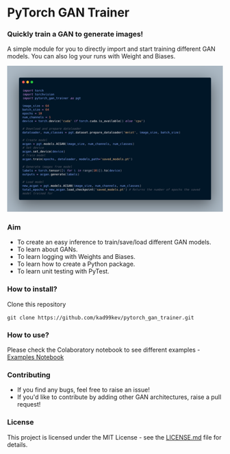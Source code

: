 # PyTorch GAN Trainer

### Quickly train a GAN to generate images!

A simple module for you to directly import and start training different GAN models.
You can also log your runs with Weight and Biases.

![Example](assets/example.png)

### Aim

-   To create an easy inference to train/save/load different GAN models.
-   To learn about GANs.
-   To learn logging with Weights and Biases.
-   To learn how to create a Python package.
-   To learn unit testing with PyTest.

### How to install?

Clone this repository

```
git clone https://github.com/kad99kev/pytorch_gan_trainer.git
```

### How to use?

Please check the Colaboratory notebook to see different examples - [Examples Notebook](https://colab.research.google.com/drive/1OD4tRnoZogv194X0SJDWt9Onct2nfcPx?usp=sharing)

### Contributing

-   If you find any bugs, feel free to raise an issue!
-   If you'd like to contribute by adding other GAN architectures, raise a pull request!

### License

This project is licensed under the MIT License - see the [LICENSE.md](LICENSE.md) file for details.
